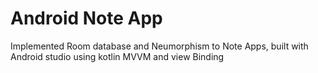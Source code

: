 # Android Note App

Implemented Room database and Neumorphism to Note Apps, built with Android studio using kotlin MVVM and view Binding
